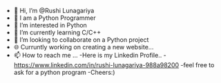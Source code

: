 - 👋 Hi, I’m @Rushi Lunagariya
- 🐍 I am a Python Programmer
- 👀 I’m interested in Python 
- 🌱 I’m currently learning C/C++
- 💞️ I’m looking to collaborate on a Python project
- 🌐 Curruntly working on creating a new website...
- 📫 How to reach me ...
-Here is my Linkedin Profile..
-https://www.linkedin.com/in/rushi-lunagariya-988a98200
-feel free to ask for a python program
-Cheers:)
<!-- -
Rushi7667/Rushi7667 is a ✨ special ✨ repository because its `README.md` (this file) appears on your GitHub profile.
You can click the Preview link to take a look at your changes.
- -->
